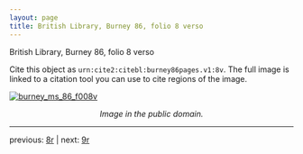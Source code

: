 ```yaml
---
layout: page
title: British Library, Burney 86, folio 8 verso
---
```


British Library, Burney 86, folio 8 verso

Cite this object as `urn:cite2:citebl:burney86pages.v1:8v`.  The full image is linked to a citation tool you can use to cite regions of the image.

[![burney_ms_86_f008v](http://www.homermultitext.org/iipsrv?IIIF=/project/homer/pyramidal/deepzoom/citebl/burney86imgs/v1/burney_ms_86_f008v.tif/full/800,/0/default.jpg)](http://www.homermultitext.org/ict2/?urn=urn:cite2:citebl:burney86imgs.v1:burney_ms_86_f008v) 

<p style="text-align: center; font-style: italic;">Image in the public domain.</p>

---

previous: [8r](../8r/) | next: [9r](../9r/)